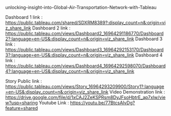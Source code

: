 unlocking-insight-into-Global-Air-Transportation-Network-with-Tableau

Dashboard 1 link : https://public.tableau.com/shared/SDXRM8389?:display_count=n&:origin=viz_share_link
Dashboard 2 link : https://public.tableau.com/views/Dashboard2_16964291186770/Dashboard2?:language=en-US&:display_count=n&:origin=viz_share_link
Dashboard 3 link : https://public.tableau.com/views/Dashboard3_16964292153170/Dashboard3?:language=en-US&:display_count=n&:origin=viz_share_link
Dashboard 4 link : https://public.tableau.com/views/Dashboard4_16964292598070/Dashboard4?:language=en-US&:display_count=n&:origin=viz_share_link

Story Public link : https://public.tableau.com/views/Story_16964293209900/Story1?:language=en-US&:display_count=n&:origin=viz_share_link
Video Demonstration link : https://drive.google.com/file/d/1xCAJ2ZeKSPRsm8DyJFsoHbtrE_ap7xlw/view?usp=sharing
Youtube Link : https://youtu.be/77BtcsAIvDg?feature=shared

